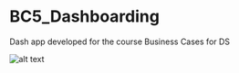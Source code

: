 # BC5_Dashboarding
Dash app developed for the course Business Cases for DS


![alt text](https://raw.github.com/TiagoSF27/BC5_Dashboarding/master/Dashboard_Screenshots/full_dashboard_1.png)
